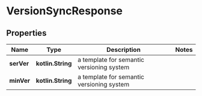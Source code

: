 
# VersionSyncResponse

## Properties
Name | Type | Description | Notes
------------ | ------------- | ------------- | -------------
**serVer** | **kotlin.String** | a template for semantic versioning system | 
**minVer** | **kotlin.String** | a template for semantic versioning system | 



